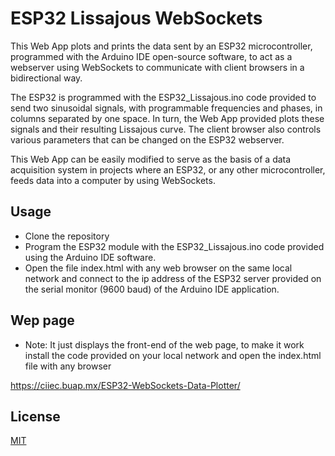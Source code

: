 # ESP32 Lissajous WebSockets

This Web App plots and prints the data sent by an ESP32 microcontroller, programmed with the Arduino IDE open-source software, to act as a webserver using WebSockets to communicate with client browsers in a bidirectional way.

The ESP32 is programmed with the ESP32_Lissajous.ino code provided to send two sinusoidal signals, with programmable frequencies and phases, in columns separated by one space. In turn, the Web App provided plots these signals and their resulting Lissajous curve. The client browser also controls various parameters that can be changed on the ESP32 webserver. 

This Web App can be easily modified to serve as the basis of a data acquisition system in projects where an ESP32, or any other microcontroller, feeds data into a computer by using WebSockets. 

## Usage

- Clone the repository
- Program the ESP32 module with the ESP32_Lissajous.ino code provided using the Arduino IDE software.
- Open the file index.html with any web browser on the same local network and connect to the ip address of the ESP32 server provided on the serial monitor (9600 baud) of the Arduino IDE application.

## Wep page 
- Note: It just displays the front-end of the web page, to make it work install the code provided on your local network and open the index.html file with any browser

https://ciiec.buap.mx/ESP32-WebSockets-Data-Plotter/


## License

[MIT](LICENSE)
